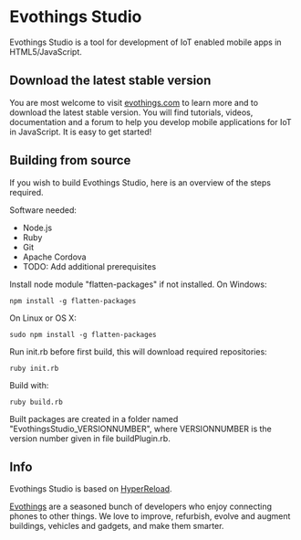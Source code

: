# Evothings Studio

Evothings Studio is a tool for development of IoT enabled mobile apps in HTML5/JavaScript.

## Download the latest stable version

You are most welcome to visit [evothings.com](http://evothings.com) to learn more and to download the latest stable version. You will find tutorials, videos, documentation and a forum to help you develop mobile applications for IoT in JavaScript. It is easy to get started!

## Building from source

If you wish to build Evothings Studio, here is an overview of the steps required.

Software needed:

* Node.js
* Ruby
* Git
* Apache Cordova
* TODO: Add additional prerequisites

Install node module "flatten-packages" if not installed. On Windows:

    npm install -g flatten-packages

On Linux or OS X:

    sudo npm install -g flatten-packages

Run init.rb before first build, this will download required repositories:

    ruby init.rb

Build with:

    ruby build.rb

Built packages are created in a folder named "EvothingsStudio_VERSIONNUMBER", where VERSIONNUMBER is the version number given in file buildPlugin.rb.

## Info

Evothings Studio is based on [HyperReload](https://github.com/divineprog/HyperReload).

[Evothings](http://evothings.com) are a seasoned bunch of developers who enjoy connecting phones to other things. We love to improve, refurbish, evolve and augment buildings, vehicles and gadgets, and make them smarter.
